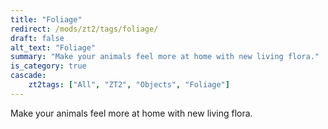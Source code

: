 ```yaml
---
title: "Foliage"
redirect: /mods/zt2/tags/foliage/
draft: false
alt_text: "Foliage"
summary: "Make your animals feel more at home with new living flora."
is_category: true
cascade:
    zt2tags: ["All", "ZT2", "Objects", "Foliage"]
---
```


Make your animals feel more at home with new living flora.